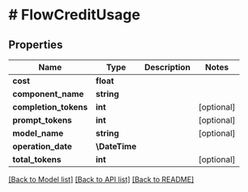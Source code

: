 # # FlowCreditUsage

## Properties

Name | Type | Description | Notes
------------ | ------------- | ------------- | -------------
**cost** | **float** |  |
**component_name** | **string** |  |
**completion_tokens** | **int** |  | [optional]
**prompt_tokens** | **int** |  | [optional]
**model_name** | **string** |  | [optional]
**operation_date** | **\DateTime** |  |
**total_tokens** | **int** |  | [optional]

[[Back to Model list]](../../README.md#models) [[Back to API list]](../../README.md#endpoints) [[Back to README]](../../README.md)
